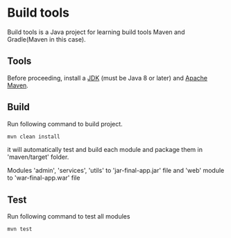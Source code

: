 # Build tools
Build tools is a Java project for learning build tools Maven and Gradle(Maven in this case).
## Tools
Before proceeding, install a [JDK](https://docs.oracle.com/javase/8/docs/technotes/guides/install/install_overview.html)
(must be Java 8 or later) and [Apache Maven](https://maven.apache.org/).
## Build
Run following command to build project.
```bash
mvn clean install
```
it will automatically test and build each module and package them in 'maven/target' folder.

Modules 'admin', 'services', 'utils' to 'jar-final-app.jar' file and 'web' module to 'war-final-app.war' file
## Test
Run following command to test all modules
```bash
mvn test
```
